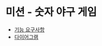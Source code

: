 # 미션 - 숫자 야구 게임

- [기능 요구사항](https://github.com/0xe82de/java-baseball-precourse/wiki/%EA%B8%B0%EB%8A%A5-%EC%9A%94%EA%B5%AC%EC%82%AC%ED%95%AD)
- [다이어그램](https://github.com/0xe82de/java-baseball-precourse/wiki/%EB%8B%A4%EC%9D%B4%EC%96%B4%EA%B7%B8%EB%9E%A8)